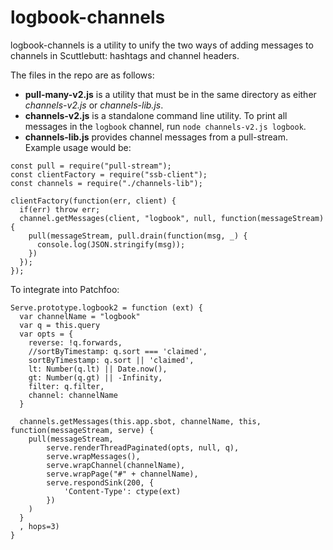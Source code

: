# logbook-channels

logbook-channels is a utility to unify the two ways of adding messages to channels in Scuttlebutt: hashtags and channel headers.

The files in the repo are as follows:
- **pull-many-v2.js** is a utility that must be in the same directory as either *channels-v2.js* or *channels-lib.js*.
- **channels-v2.js** is a standalone command line utility. To print all messages in the `logbook` channel, run `node channels-v2.js logbook`.
- **channels-lib.js** provides channel messages from a pull-stream. Example usage would be:

```
const pull = require("pull-stream");
const clientFactory = require("ssb-client");
const channels = require("./channels-lib");

clientFactory(function(err, client) {
  if(err) throw err;
  channel.getMessages(client, "logbook", null, function(messageStream) {
    pull(messageStream, pull.drain(function(msg, _) {
      console.log(JSON.stringify(msg));
    })
  });
});
```

To integrate into Patchfoo:
```
Serve.prototype.logbook2 = function (ext) {
  var channelName = "logbook"
  var q = this.query
  var opts = {
    reverse: !q.forwards,
    //sortByTimestamp: q.sort === 'claimed',
    sortByTimestamp: q.sort || 'claimed',
    lt: Number(q.lt) || Date.now(),
    gt: Number(q.gt) || -Infinity,
    filter: q.filter,
    channel: channelName
  }

  channels.getMessages(this.app.sbot, channelName, this, function(messageStream, serve) {
    pull(messageStream,
	    serve.renderThreadPaginated(opts, null, q),
	    serve.wrapMessages(),
	    serve.wrapChannel(channelName),
	    serve.wrapPage("#" + channelName),
	    serve.respondSink(200, {
		    'Content-Type': ctype(ext)
	    })
    )
  }
  , hops=3)
}
```
